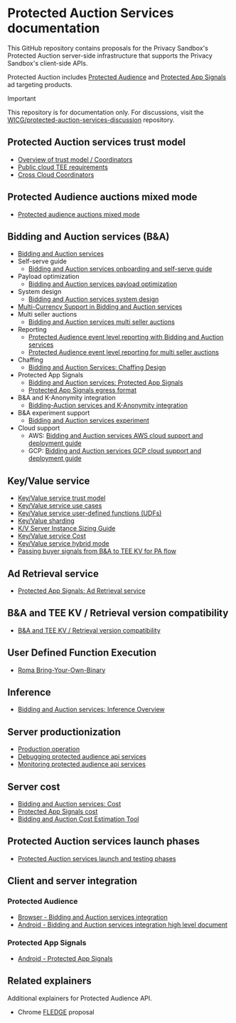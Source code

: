 # Protected Auction Services documentation

This GitHub repository contains proposals for the Privacy Sandbox's
Protected Auction server-side infrastructure that supports the Privacy
Sandbox's client-side APIs.

Protected Auction includes [Protected Audience](https://github.com/WICG/turtledove/blob/main/FLEDGE.md)
and [Protected App Signals](https://developer.android.com/design-for-safety/privacy-sandbox/protected-app-signals)
ad targeting products.

> [!IMPORTANT]
> This repository is for documentation only. For discussions, visit the [WICG/protected-auction-services-discussion](https://github.com/WICG/protected-auction-services-discussion) repository.

## Protected Auction services trust model

* [Overview of trust model / Coordinators](trusted_services_overview.md)
* [Public cloud TEE requirements](public_cloud_tees.md)
* [Cross Cloud Coordinators](cross_cloud_coordinators.md)

## Protected Audience auctions mixed mode

* [Protected audience auctions mixed mode](protected_audience_auctions_mixed_mode.md)

## Bidding and Auction services (B&A)

* [Bidding and Auction services](bidding_auction_services_api.md)
* Self-serve guide
   * [Bidding and Auction services onboarding and self-serve guide](bidding_auction_services_onboarding_self_serve_guide.md)
* Payload optimization
   * [Bidding and Auction services payload optimization](https://github.com/privacysandbox/fledge-docs/blob/main/bidding-auction-services-payload-optimization.md)
* System design
  * [Bidding and Auction services system design](bidding_auction_services_system_design.md)
* [Multi-Currency Support in Bidding and Auction services](bidding_auction_services_bid_currency.md)
* Multi seller auctions
   * [Bidding and Auction services multi seller auctions](https://github.com/privacysandbox/fledge-docs/blob/main/bidding_auction_services_multi_seller_auctions.md)
* Reporting
   * [Protected Audience event level reporting with Bidding and Auction services](bidding_auction_event_level_reporting.md)
   * [Protected Audience event level reporting for multi seller auctions](bidding_auction_multiseller_event_level_reporting.md)
* Chaffing
   * [Bidding and Auction Services: Chaffing Design](bidding_auction_services_chaffing.md)
* Protected App Signals
   * [Bidding and Auction services: Protected App Signals](bidding_auction_services_protected_app_signals.md)
   * [Protected App Signals egress format](https://github.com/privacysandbox/protected-auction-services-docs/blob/main/bidding_auction_services_protected_app_signals_egress.md)
* B&A and K-Anonymity integration
  * [Bidding-Auction services and K-Anonymity integration](bidding-auction-services-kanon-integration.md)
* B&A experiment support
   * [Bidding and Auction services experiment](bidding_auction_experiment.md)
* Cloud support
    * AWS: [Bidding and Auction services AWS cloud support and deployment guide](bidding_auction_services_aws_guide.md)
    * GCP: [Bidding and Auction services GCP cloud support and deployment guide](bidding_auction_services_gcp_guide.md)

## Key/Value service

* [Key/Value service trust model](key_value_service_trust_model.md)
* [Key/Value service use cases](key_value_service_use_cases.md)
* [Key/Value service user-defined functions (UDFs)](key_value_service_user_defined_functions.md)
* [Key/Value sharding](key_value_service_sharding.md)
* [K/V Server Instance Sizing Guide](key_value_service_instance_sizing_guide.md)
* [Key/Value service Cost](key_value_service_cost.md)
* [Key/Value service hybrid mode](key_value_service_hybrid_mode.md)
* [Passing buyer signals from B&A to TEE KV for PA flow](key_value_service_contextual_signals_propagation.md)

## Ad Retrieval service

* [Protected App Signals: Ad Retrieval service](https://github.com/privacysandbox/protected-auction-key-value-service/blob/main/docs/protected_app_signals/ad_retrieval_overview.md)

## B&A and TEE KV / Retrieval version compatibility

* [B&A and TEE KV / Retrieval version compatibility](release_compatibility_bidding_auction_key_value_services.md)

## User Defined Function Execution
* [Roma Bring-Your-Own-Binary](roma_bring_your_own_binary.md)

## Inference

* [Bidding and Auction services: Inference Overview](inference_overview.md)

## Server productionization

* [Production operation](production_operation.md)
* [Debugging protected audience api services](debugging_protected_audience_api_services.md)
* [Monitoring protected audience api services](monitoring_protected_audience_api_services.md)

## Server cost

* [Bidding and Auction services: Cost](bidding_auction_cost.md)
* [Protected App Signals cost](protected_app_signals_cost.md)
* [Bidding and Auction Cost Estimation Tool](bidding_auction_cost_estimation_tool.md)

## Protected Auction services launch phases

* [Protected Auction services launch and testing phases](protected_auction_services_launch_testing_phases.md)

## Client and server integration

### Protected Audience
* [Browser - Bidding and Auction services integration](https://github.com/WICG/turtledove/blob/main/FLEDGE_browser_bidding_and_auction_API.md)
* [Android - Bidding and Auction services integration high level document](https://developer.android.com/design-for-safety/privacy-sandbox/protected-audience-bidding-and-auction-services)

### Protected App Signals
* [Android - Protected App Signals](https://developer.android.com/design-for-safety/privacy-sandbox/protected-app-signals)

## Related explainers

Additional explainers for Protected Audience API.

* Chrome [FLEDGE](https://github.com/WICG/turtledove/blob/main/FLEDGE.md) proposal
